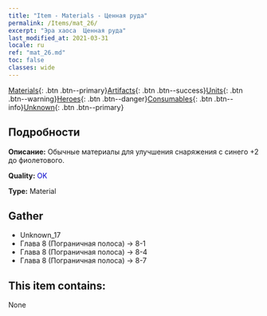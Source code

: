 ```yaml
---
title: "Item - Materials - Ценная руда"
permalink: /Items/mat_26/
excerpt: "Эра хаоса  Ценная руда"
last_modified_at: 2021-03-31
locale: ru
ref: "mat_26.md"
toc: false
classes: wide
---
```

 [Materials](/ru/Items/){: .btn .btn--primary}[Artifacts](/ru/Items/Artifacts/){: .btn .btn--success}[Units](/ru/Items/Units/){: .btn .btn--warning}[Heroes](/ru/Items/Heroes/){: .btn .btn--danger}[Consumables](/ru/Items/Consumables/){: .btn .btn--info}[Unknown](/ru/Items/Unknown/){: .btn .btn--primary}

## Подробности
 **Описание:** Обычные материалы для улучшения снаряжения c синего +2 до фиолетового.

 **Quality:** <span style="color: #0000CD">OK</span>

 **Type:** Material

## Gather

*    Unknown_17 
*    Глава 8 (Пограничная полоса) -> 8-1 
*    Глава 8 (Пограничная полоса) -> 8-4 
*    Глава 8 (Пограничная полоса) -> 8-7 

## This item contains:

  None

